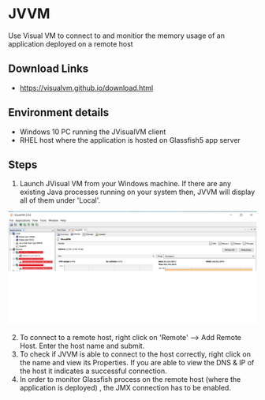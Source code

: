 # JVVM
Use Visual VM to connect to and monitior the memory usage of an application deployed on a remote host

## Download Links
- https://visualvm.github.io/download.html

## Environment details
- Windows 10 PC running the JVisualVM client
- RHEL host where the application is hosted on Glassfish5 app server

## Steps

1. Launch JVisual VM from your Windows machine. If there are any existing Java processes running on your system then, JVVM will display all of them under 'Local'.

![alt text](https://github.com/rcmohan12/JVVM/blob/main/images/dashboard.png)

2. To connect to a remote host, right click on 'Remote' --> Add Remote Host. Enter the host name and submit. 
3. To check if JVVM is able to connect to the host correctly, right click on the name and view its Properties. If you are able to view the DNS & IP of the host it indicates a successful connection.
5. In order to monitor Glassfish process on the remote host (where the application is deployed) , the JMX connection has to be enabled.

